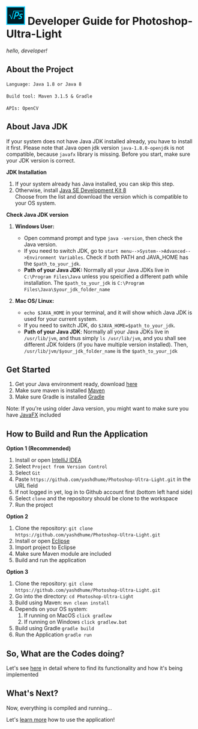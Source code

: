 # ![Logo](./images/logo.png) Developer Guide for Photoshop-Ultra-Light
*hello, developer!*

## About the Project

    Language: Java 1.8 or Java 8

    Build tool: Maven 3.1.5 & Gradle

    APIs: OpenCV

## About Java JDK
If your system does not have Java JDK installed already, you have to install it first. Please note that Java open jdk version `java-1.8.0-openjdk` is not compatible, because `javafx` library is missing. Before you start, make sure your JDK version is correct. 

**JDK Installation**
1. If your system already has Java installed, you can skip this step.
2. Otherwise, install [Java SE Development Kit 8](https://www.oracle.com/technetwork/java/javase/downloads/jdk8-downloads-2133151.html) <br>
Choose from the list and download the version which is compatible to your OS system.
 
**Check Java JDK version**
1. **Windows User:** 
   * Open command prompt and type `java -version`, then check the Java version.
   * If you need to switch JDK, go to `start menu-->System-->Advanced-->Environment Variables`. 
     Check if both PATH and JAVA_HOME has the `$path_to_your_jdk`. 
   * **Path of your Java JDK:** Normally all your Java JDKs live in `C:\Program Files\Java` unless you speicified a different path
     while installation. The `$path_to_your_jdk` is `C:\Program Files\Java\$your_jdk_folder_name`
   
   
2. **Mac OS/ Linux:**
   * `echo $JAVA_HOME` in your terminal, and it will show which Java JDK is used for your current system.
   * If you need to switch JDK, do `$JAVA_HOME=$path_to_your_jdk`. 
   * **Path of your Java JDK**: Normally all your Java JDKs live in `/usr/lib/jvm`, and thus simply `ls /usr/lib/jvm`,
     and you shall see different JDK folders (if you have multiple version installed). Then, `/usr/lib/jvm/$your_jdk_folder_name`
     is the `$path_to_your_jdk`


## Get Started

1. Get your Java environment ready, download [here](https://java.com/en/download/help/download_options.xml)
2. Make sure maven is installed [Maven](https://maven.apache.org/install.html)
3. Make sure Gradle is installed [Gradle](https://gradle.org/install)

Note: If you're using older Java version, you might want to make sure you have 
[JavaFX](https://docs.oracle.com/javase/8/javafx/get-started-tutorial/jfx-overview.htm) included

## How to Build and Run the Application

**Option 1 (Recommended)**
1. Install or open [IntelliJ IDEA](https://www.jetbrains.com/idea/download/)
2. Select `Project from Version Control`
3. Select `Git`
4. Paste `https://github.com/yashdhume/Photoshop-Ultra-Light.git` in the URL field
5. If not logged in yet, log in to Github account first (bottom left hand side)
6. Select `clone` and the repository should be clone to the workspace
7. Run the project

**Option 2**

1. Clone the repository: `git clone https://github.com/yashdhume/Photoshop-Ultra-Light.git`
2. Install or open [Eclipse](https://www.eclipse.org/downloads/)
3. Import project to Eclipse
4. Make sure Maven module are included
5. Build and run the application

**Option 3**

1. Clone the repository: `git clone https://github.com/yashdhume/Photoshop-Ultra-Light.git`
2. Go into the directory: `cd Photoshop-Ultra-Light`
3. Build using Maven: `mvn clean install`
4. Depends on your OS system:
   1. If running on MacOS `click gradlew`
   2. If running on Windows `click gradlew.bat`
5. Build using Gradle `gradle build`
6. Run the Application `gradle run`

## So, What are the Codes doing?

Let's see [here](./CODE_GUIDE.md) in detail where to find its functionality and how it's being implemented

## What's Next?

Now, everything is compiled and running...

Let's [learn more](./USER_GUIDE.md) how to use the application!

